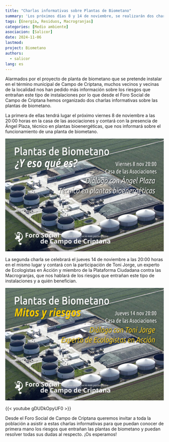 ```yaml
---
title: "Charlas informativas sobre Plantas de Biometano"
summary: 'Los próximos días 8 y 14 de noviembre, se realizarán dos charlas informativas sobre las plantas de biometano con el objetivo de información a la población de los riesgos que entrañan este tipo de instalaciones y a quién benefician.'
tags: [Energía, Residuos, Macrogranjas]
categories: [Medio ambiente]
asociacion: [Salicor]
date: 2024-11-06
lastmod:
project: Biometano
authors: 
  - salicor
lang: es
---
```


Alarmados por el proyecto de planta de biometano que se pretende instalar en el término municipal de Campo de Criptana, muchos vecinos y vecinas de la localidad nos han pedido más información sobre los riesgos que entrañan este tipo de instalaciones por lo que desde el Foro Social de Campo de Criptana hemos organizado dos charlas informativas sobre las plantas de biometano.

La primera de ellas tendrá lugar el próximo viernes 8 de noviembre a las 20:00 horas en la casa de las asociaciones y contará con la presencia de Ángel Plaza, técnico en plantas bioenergéticas, que nos informará sobre el funcionamiento de una planta de biometano.

![Cartel de la primera charla informativa sobre las plantas de biometano](img/charla-planta-biometano.png)

La segunda charla se celebrará el jueves 14 de noviembre a las 20:00 horas en el mismo lugar y contará con la participación de Toni Jorge, un experto de Ecologistas en Acción y miembro de la Plataforma Ciudadana contra las Macrogranjas, que nos hablará de los riesgos que entrañan este tipo de instalaciones y a quién benefician.

![Cartel de la segunda charla informativa sobre las plantas de biometano](img/charla-planta-biometano-2.png)

{{< youtube gDUDkOpyUF0 >}}

Desde el Foro Social de Campo de Criptana queremos invitar a toda la población a asistir a estas charlas informativas para que puedan conocer de primera mano los riesgos que entrañan las plantas de biometano y puedan resolver todas sus dudas al respecto. ¡Os esperamos!